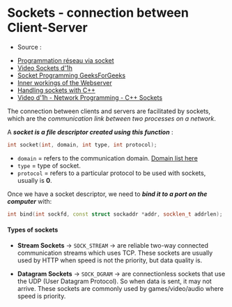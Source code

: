 # Sockets - connection between Client-Server

- Source :
* [Programmation réseau via socket](https://www.codequoi.com/programmation-reseau-via-socket-en-c/)
* [Video Sockets d'1h](https://www.youtube.com/watch?v=oYBgV474Udc)
* [Socket Programming GeeksForGeeks](https://www.geeksforgeeks.org/socket-programming-cc/)
* [Inner workings of the Webserver](https://hackmd.io/@laian/SJZHcOsmT#Sockets-and-Useful-Network-Functions)
* [Handling sockets with C++](https://ncona.com/2019/04/building-a-simple-server-with-cpp/)
* [Video d'1h - Network Programming - C++ Sockets](https://www.youtube.com/watch?v=gntyAFoZp-E)

The connection between clients and servers are facilitated by sockets, which are the *communication link between two processes on a network*.

A ***socket is a file descriptor created using this function*** :

```cpp
int	socket(int, domain, int type, int protocol);
```
- `domain` = refers to the communication domain. [Domain list here](https://linux.die.net/man/2/socket)
- `type` = type of socket.
- `protocol` = refers to a particular protocol to be used with sockets, usually is **0**.

Once we have a socket descriptor, we need to ***bind it to a port on the computer*** with:
```cpp
int	bind(int sockfd, const struct sockaddr *addr, socklen_t addrlen);
```

#### Types of sockets

- **Stream Sockets** -> `SOCK_STREAM`
-> are reliable two-way connected communication streams which uses TCP. These sockets are usually used by HTTP when speed is not the priority, but data quality is.

- **Datagram Sockets** -> `SOCK_DGRAM`
-> are connectionless sockets that use the UDP (User Datagram Protocol). So when data is sent, it may not arrive. These sockets are commonly used by games/video/audio where speed is priority.

